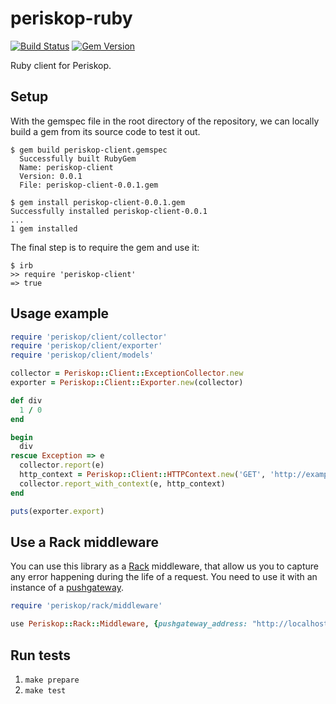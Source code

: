 # periskop-ruby

[![Build Status](https://api.cirrus-ci.com/github/periskop-dev/periskop-ruby.svg)](https://cirrus-ci.com/github/periskop-dev/periskop-ruby)
[![Gem Version](https://badge.fury.io/rb/periskop-client.svg)](https://badge.fury.io/rb/periskop-client)

Ruby client for Periskop.

## Setup

With the gemspec file in the root directory of the repository, we can locally build a gem from its source code to test it out.

```
$ gem build periskop-client.gemspec
  Successfully built RubyGem
  Name: periskop-client
  Version: 0.0.1
  File: periskop-client-0.0.1.gem

$ gem install periskop-client-0.0.1.gem
Successfully installed periskop-client-0.0.1
...
1 gem installed
```

The final step is to require the gem and use it:
```
$ irb
>> require 'periskop-client'
=> true
```

## Usage example

```ruby
require 'periskop/client/collector'
require 'periskop/client/exporter'
require 'periskop/client/models'

collector = Periskop::Client::ExceptionCollector.new
exporter = Periskop::Client::Exporter.new(collector)

def div
  1 / 0
end

begin
  div
rescue Exception => e
  collector.report(e)
  http_context = Periskop::Client::HTTPContext.new('GET', 'http://example.com', nil, '{}')
  collector.report_with_context(e, http_context)
end

puts(exporter.export)
```

## Use a Rack middleware

You can use this library as a [Rack](https://github.com/rack/rack) middleware, that allow us you to capture any error happening during the life of a request. You need to use it with an instance of a [pushgateway](https://github.com/periskop-dev/periskop-pushgateway/).

```ruby
require 'periskop/rack/middleware'

use Periskop::Rack::Middleware, {pushgateway_address: "http://localhost:7878"}
```

## Run tests

1. `make prepare`
2. `make test`
